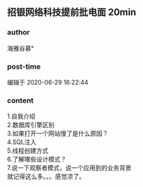 ## 招银网络科技提前批电面 20min
### author 
海雅谷慕°
### post-time 

编辑于  2020-06-29 16:22:44
### content 
<div class="post-topic-des nc-post-content">
 <div>
  1.自我介绍
 </div>
 <div>
  2.数据库引擎区别
 </div>
 <div>
  3.如果打开一个网站慢了是什么原因？
 </div>
 <div>
  4.SQL注入
 </div>
 <div>
  5.线程创建方式
 </div>
 <div>
  6.了解哪些设计模式？
 </div>
 <div>
  7.说一下观察者模式，说一个应用到的业务背景
 </div>
 <div>
  就记得这么多。。。感觉凉了。
 </div>
</div>
